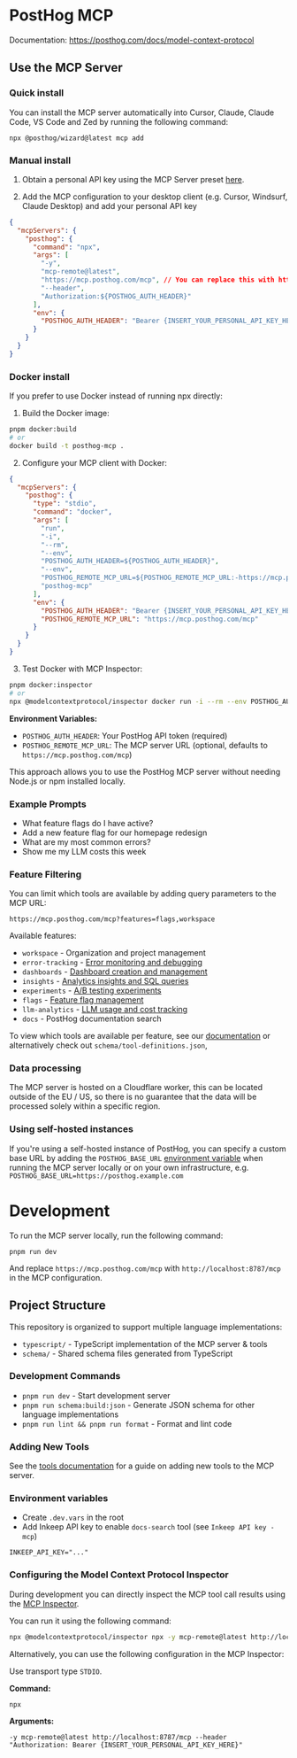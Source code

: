# PostHog MCP

Documentation: https://posthog.com/docs/model-context-protocol

## Use the MCP Server

### Quick install

You can install the MCP server automatically into Cursor, Claude, Claude Code, VS Code and Zed by running the following command:

```
npx @posthog/wizard@latest mcp add
```

### Manual install

1. Obtain a personal API key using the MCP Server preset [here](https://app.posthog.com/settings/user-api-keys?preset=mcp_server).

2. Add the MCP configuration to your desktop client (e.g. Cursor, Windsurf, Claude Desktop) and add your personal API key

```json
{
  "mcpServers": {
    "posthog": {
      "command": "npx",
      "args": [
        "-y",
        "mcp-remote@latest",
        "https://mcp.posthog.com/mcp", // You can replace this with https://mcp.posthog.com/sse if your client does not support Streamable HTTP
        "--header",
        "Authorization:${POSTHOG_AUTH_HEADER}"
      ],
      "env": {
        "POSTHOG_AUTH_HEADER": "Bearer {INSERT_YOUR_PERSONAL_API_KEY_HERE}"
      }
    }
  }
}
```

### Docker install

If you prefer to use Docker instead of running npx directly:

1. Build the Docker image:
```bash
pnpm docker:build
# or
docker build -t posthog-mcp .
```

2. Configure your MCP client with Docker:
```json
{
  "mcpServers": {
    "posthog": {
      "type": "stdio",
      "command": "docker",
      "args": [
        "run",
        "-i",
        "--rm",
        "--env",
        "POSTHOG_AUTH_HEADER=${POSTHOG_AUTH_HEADER}",
        "--env",
        "POSTHOG_REMOTE_MCP_URL=${POSTHOG_REMOTE_MCP_URL:-https://mcp.posthog.com/mcp}",
        "posthog-mcp"
      ],
      "env": {
        "POSTHOG_AUTH_HEADER": "Bearer {INSERT_YOUR_PERSONAL_API_KEY_HERE}",
        "POSTHOG_REMOTE_MCP_URL": "https://mcp.posthog.com/mcp"
      }
    }
  }
}
```

3. Test Docker with MCP Inspector:
```bash
pnpm docker:inspector
# or
npx @modelcontextprotocol/inspector docker run -i --rm --env POSTHOG_AUTH_HEADER=${POSTHOG_AUTH_HEADER} posthog-mcp
```

**Environment Variables:**
- `POSTHOG_AUTH_HEADER`: Your PostHog API token (required)
- `POSTHOG_REMOTE_MCP_URL`: The MCP server URL (optional, defaults to `https://mcp.posthog.com/mcp`)

This approach allows you to use the PostHog MCP server without needing Node.js or npm installed locally.

### Example Prompts
- What feature flags do I have active?
- Add a new feature flag for our homepage redesign
- What are my most common errors?
- Show me my LLM costs this week

### Feature Filtering

You can limit which tools are available by adding query parameters to the MCP URL:

```
https://mcp.posthog.com/mcp?features=flags,workspace
```

Available features:
- `workspace` - Organization and project management
- `error-tracking` - [Error monitoring and debugging](https://posthog.com/docs/errors)
- `dashboards` - [Dashboard creation and management](https://posthog.com/docs/product-analytics/dashboards)
- `insights` - [Analytics insights and SQL queries](https://posthog.com/docs/product-analytics/insights)
- `experiments` - [A/B testing experiments](https://posthog.com/docs/experiments)
- `flags` - [Feature flag management](https://posthog.com/docs/feature-flags)
- `llm-analytics` - [LLM usage and cost tracking](https://posthog.com/docs/llm-analytics)
- `docs` - PostHog documentation search

To view which tools are available per feature, see our [documentation](https://posthog.com/docs/model-context-protocol) or alternatively check out `schema/tool-definitions.json`,

### Data processing

The MCP server is hosted on a Cloudflare worker, this can be located outside of the EU / US, so there is no guarantee that the data will be processed solely within a specific region.

### Using self-hosted instances

If you're using a self-hosted instance of PostHog, you can specify a custom base URL by adding the `POSTHOG_BASE_URL` [environment variable](https://developers.cloudflare.com/workers/configuration/environment-variables) when running the MCP server locally or on your own infrastructure, e.g. `POSTHOG_BASE_URL=https://posthog.example.com`

# Development

To run the MCP server locally, run the following command:

```
pnpm run dev
```

And replace `https://mcp.posthog.com/mcp` with `http://localhost:8787/mcp` in the MCP configuration.

## Project Structure

This repository is organized to support multiple language implementations:

- `typescript/` - TypeScript implementation of the MCP server & tools
- `schema/` - Shared schema files generated from TypeScript

### Development Commands

- `pnpm run dev` - Start development server
- `pnpm run schema:build:json` - Generate JSON schema for other language implementations
- `pnpm run lint && pnpm run format` - Format and lint code

### Adding New Tools

See the [tools documentation](typescript/src/tools/README.md) for a guide on adding new tools to the MCP server.

### Environment variables

- Create `.dev.vars` in the root
- Add Inkeep API key to enable `docs-search` tool (see `Inkeep API key - mcp`)

```
INKEEP_API_KEY="..."
```


### Configuring the Model Context Protocol Inspector

During development you can directly inspect the MCP tool call results using the [MCP Inspector](https://modelcontextprotocol.io/docs/tools/inspector).

You can run it using the following command:

```bash
npx @modelcontextprotocol/inspector npx -y mcp-remote@latest http://localhost:8787/mcp --header "\"Authorization: Bearer {INSERT_YOUR_PERSONAL_API_KEY_HERE}\""
```

Alternatively, you can use the following configuration in the MCP Inspector:

Use transport type `STDIO`.

**Command:**

```
npx
```

**Arguments:**

```
-y mcp-remote@latest http://localhost:8787/mcp --header "Authorization: Bearer {INSERT_YOUR_PERSONAL_API_KEY_HERE}"
```
